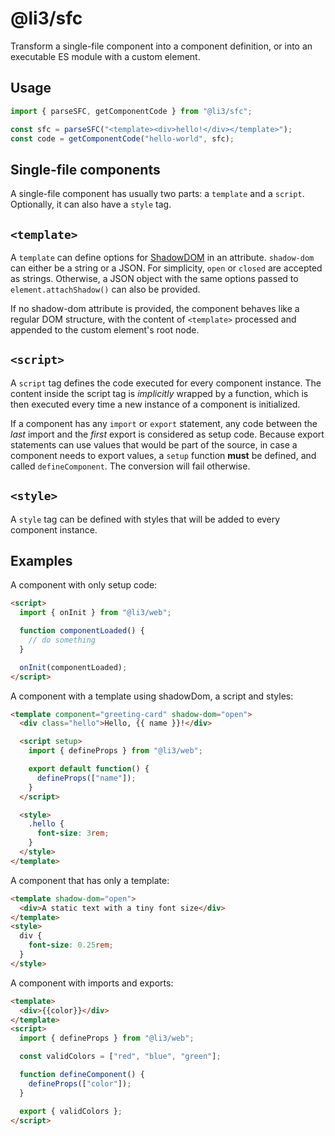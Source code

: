 # @li3/sfc

Transform a single-file component into a component definition, or into an executable ES module with a custom element.

## Usage

```js
import { parseSFC, getComponentCode } from "@li3/sfc";

const sfc = parseSFC("<template><div>hello!</div></template>");
const code = getComponentCode("hello-world", sfc);
```

## Single-file components

A single-file component has usually two parts: a `template` and a `script`. Optionally, it can also have a `style` tag.

## `<template>`

A `template` can define options for [ShadowDOM](https://developer.mozilla.org/en-US/docs/Web/API/Element/attachShadow) in an attribute.
`shadow-dom` can either be a string or a JSON. For simplicity, `open` or `closed` are accepted as strings.
Otherwise, a JSON object with the same options passed to `element.attachShadow()` can also be provided.

If no shadow-dom attribute is provided, the component behaves like a regular DOM structure, with the content of `<template>` processed and appended to the custom element's root node.

## `<script>`

A `script` tag defines the code executed for every component instance.
The content inside the script tag is _implicitly_ wrapped by a function, which is then executed every time a new instance of a component
is initialized.

If a component has any `import` or `export` statement, any code between the _last_ import and the _first_ export is considered as setup code. Because export statements can use values that would be part of the source, in case a component needs to export values, a `setup` function **must** be defined, and called `defineComponent`. The conversion will fail otherwise.

## `<style>`

A `style` tag can be defined with styles that will be added to every component instance.

## Examples

A component with only setup code:

```html
<script>
  import { onInit } from "@li3/web";

  function componentLoaded() {
    // do something
  }

  onInit(componentLoaded);
</script>
```

A component with a template using shadowDom, a script and styles:

```html
<template component="greeting-card" shadow-dom="open">
  <div class="hello">Hello, {{ name }}!</div>

  <script setup>
    import { defineProps } from "@li3/web";

    export default function() {
      defineProps(["name"]);
    }
  </script>

  <style>
    .hello {
      font-size: 3rem;
    }
  </style>
</template>
```

A component that has only a template:

```html
<template shadow-dom="open">
  <div>A static text with a tiny font size</div>
</template>
<style>
  div {
    font-size: 0.25rem;
  }
</style>
```

A component with imports and exports:

```html
<template>
  <div>{{color}}</div>
</template>
<script>
  import { defineProps } from "@li3/web";

  const validColors = ["red", "blue", "green"];

  function defineComponent() {
    defineProps(["color"]);
  }

  export { validColors };
</script>
```
